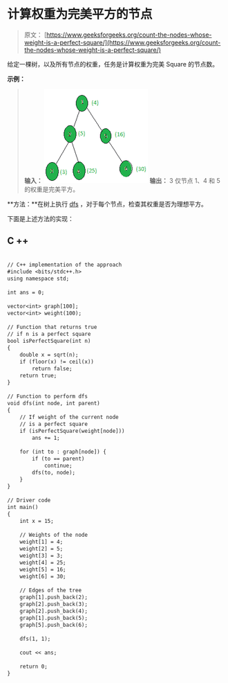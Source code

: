 # 计算权重为完美平方的节点

> 原文： [https://www.geeksforgeeks.org/count-the-nodes-whose-weight-is-a-perfect-square/](https://www.geeksforgeeks.org/count-the-nodes-whose-weight-is-a-perfect-square/)

给定一棵树，以及所有节点的权重，任务是计算权重为完美 Square 的节点数。

**示例：**

> **输入：**
> ![](img/a9d4a65898410e330e2c568271328ab9.png)
> **输出：** 3
> 仅节点 1、4 和 5 的权重是完美平方。

**方法：**在树上执行 [dfs](http://www.geeksforgeeks.org/depth-first-traversal-for-a-graph/) ，对于每个节点，检查其权重是否为理想平方。

下面是上述方法的实现：

## C ++

```

// C++ implementation of the approach 
#include <bits/stdc++.h> 
using namespace std; 

int ans = 0; 

vector<int> graph[100]; 
vector<int> weight(100); 

// Function that returns true 
// if n is a perfect square 
bool isPerfectSquare(int n) 
{ 
    double x = sqrt(n); 
    if (floor(x) != ceil(x)) 
        return false; 
    return true; 
} 

// Function to perform dfs 
void dfs(int node, int parent) 
{ 
    // If weight of the current node 
    // is a perfect square 
    if (isPerfectSquare(weight[node])) 
        ans += 1; 

    for (int to : graph[node]) { 
        if (to == parent) 
            continue; 
        dfs(to, node); 
    } 
} 

// Driver code 
int main() 
{ 
    int x = 15; 

    // Weights of the node 
    weight[1] = 4; 
    weight[2] = 5; 
    weight[3] = 3; 
    weight[4] = 25; 
    weight[5] = 16; 
    weight[6] = 30; 

    // Edges of the tree 
    graph[1].push_back(2); 
    graph[2].push_back(3); 
    graph[2].push_back(4); 
    graph[1].push_back(5); 
    graph[5].push_back(6); 

    dfs(1, 1); 

    cout << ans; 

    return 0; 
} 

```